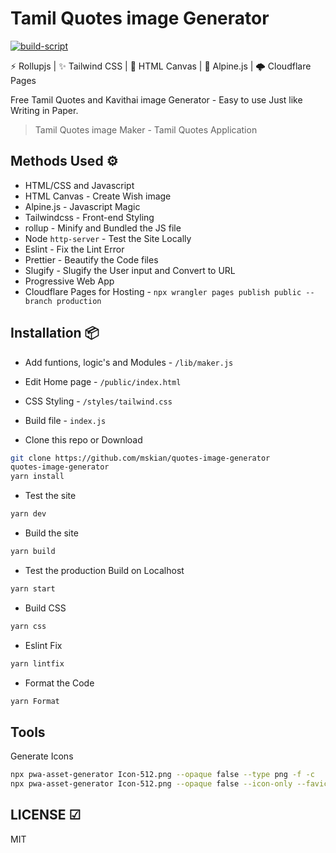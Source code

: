 # Tamil Quotes image Generator

[![build-script](https://github.com/mskian/quotes-image-generator/actions/workflows/build.yml/badge.svg)](https://github.com/mskian/quotes-image-generator/actions/workflows/build.yml)  

⚡ Rollupjs | ✨ Tailwind CSS | 📸 HTML Canvas  | 🎩 Alpine.js | 🌩 Cloudflare Pages  

Free Tamil Quotes and Kavithai image Generator - Easy to use Just like Writing in Paper.

> Tamil Quotes image Maker - Tamil Quotes Application  

## Methods Used ⚙

- HTML/CSS and Javascript
- HTML Canvas - Create Wish image
- Alpine.js - Javascript Magic
- Tailwindcss - Front-end Styling
- rollup - Minify and Bundled the JS file
- Node `http-server` - Test the Site Locally
- Eslint - Fix the Lint Error
- Prettier - Beautify the Code files
- Slugify - Slugify the User input and Convert to URL
- Progressive Web App
- Cloudflare Pages for Hosting - `npx wrangler pages publish public --branch production`

## Installation 📦

- Add funtions, logic's and Modules - `/lib/maker.js`
- Edit Home page - `/public/index.html`
- CSS Styling - `/styles/tailwind.css`
- Build file - `index.js`

- Clone this repo or Download

```sh
git clone https://github.com/mskian/quotes-image-generator
quotes-image-generator
yarn install
```

- Test the site

```sh
yarn dev
```

- Build the site

```sh
yarn build
```

- Test the production Build on Localhost

```sh
yarn start
```

- Build CSS

```sh
yarn css
```

- Eslint Fix

```sh
yarn lintfix
```

- Format the Code

```sh
yarn Format
```

## Tools

Generate Icons

```sh
npx pwa-asset-generator Icon-512.png --opaque false --type png -f -c
npx pwa-asset-generator Icon-512.png --opaque false --icon-only --favicon --type png
```

## LICENSE ☑

MIT
